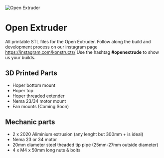 ![Open Extruder](https://github.com/Open-Extrude/Open_extruder-V1/blob/master/Hoper_Base_Mount%20v65.png "Open Extruder")
# Open Extruder
All printable STL files for the Open Extruder. Follow along the build and development process on our instagram page https://instagram.com/konstructs/ Use the hashtag **#openextrude** to show us your builds.

## 3D Printed Parts
- Hoper bottom mount
- Hoper top 
- Hoper threaded extender
- Nema 23/34 motor mount
- Fan mounts (Coming Soon)

## Mechanic parts
- 2 x 2020 Aliminium extrusion (any lenght but 300mm + is ideal)
- Nema 23 or 34 motor
- 20mm diameter steel theaded tip pipe (25mm-27mm outside diameter)
- 4 x M4 x 50mm long nuts & bolts

